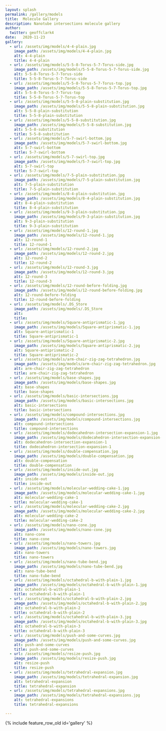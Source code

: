 ```yaml
---
layout: splash
permalink: /gallery/models
title:  Molecule Gallery
description: Nanotube intersections molecule gallery
author:
  twitter: geoffclark4
date:   2020-11-23
gallery:
  - url: /assets/img/models/4-4-plain.jpg
    image_path: /assets/img/models/4-4-plain.jpg
    alt: 4-4-plain
    title: 4-4-plain
  - url: /assets/img/models/5-5-8-Torus-5-7-Torus-side.jpg
    image_path: /assets/img/models/5-5-8-Torus-5-7-Torus-side.jpg
    alt: 5-5-8-Torus-5-7-Torus-side
    title: 5-5-8-Torus-5-7-Torus-side
  - url: /assets/img/models/5-5-8-Torus-5-7-Torus-top.jpg
    image_path: /assets/img/models/5-5-8-Torus-5-7-Torus-top.jpg
    alt: 5-5-8-Torus-5-7-Torus-top
    title: 5-5-8-Torus-5-7-Torus-top
  - url: /assets/img/models/5-5-8-plain-substitution.jpg
    image_path: /assets/img/models/5-5-8-plain-substitution.jpg
    alt: 5-5-8-plain-substitution
    title: 5-5-8-plain-substitution
  - url: /assets/img/models/5-5-8-substitution.jpg
    image_path: /assets/img/models/5-5-8-substitution.jpg
    alt: 5-5-8-substitution
    title: 5-5-8-substitution
  - url: /assets/img/models/5-7-swirl-bottom.jpg
    image_path: /assets/img/models/5-7-swirl-bottom.jpg
    alt: 5-7-swirl-bottom
    title: 5-7-swirl-bottom
  - url: /assets/img/models/5-7-swirl-top.jpg
    image_path: /assets/img/models/5-7-swirl-top.jpg
    alt: 5-7-swirl-top
    title: 5-7-swirl-top
  - url: /assets/img/models/7-5-plain-substitution.jpg
    image_path: /assets/img/models/7-5-plain-substitution.jpg
    alt: 7-5-plain-substitution
    title: 7-5-plain-substitution
  - url: /assets/img/models/8-4-plain-substitution.jpg
    image_path: /assets/img/models/8-4-plain-substitution.jpg
    alt: 8-4-plain-substitution
    title: 8-4-plain-substitution
  - url: /assets/img/models/9-3-plain-substitution.jpg
    image_path: /assets/img/models/9-3-plain-substitution.jpg
    alt: 9-3-plain-substitution
    title: 9-3-plain-substitution
  - url: /assets/img/models/12-round-1.jpg
    image_path: /assets/img/models/12-round-1.jpg
    alt: 12-round-1
    title: 12-round-1
  - url: /assets/img/models/12-round-2.jpg
    image_path: /assets/img/models/12-round-2.jpg
    alt: 12-round-2
    title: 12-round-2
  - url: /assets/img/models/12-round-3.jpg
    image_path: /assets/img/models/12-round-3.jpg
    alt: 12-round-3
    title: 12-round-3
  - url: /assets/img/models/12-round-before-folding.jpg
    image_path: /assets/img/models/12-round-before-folding.jpg
    alt: 12-round-before-folding
    title: 12-round-before-folding
  - url: /assets/img/models/.DS_Store
    image_path: /assets/img/models/.DS_Store
    alt: 
    title: 
  - url: /assets/img/models/Square-antiprismatic-1.jpg
    image_path: /assets/img/models/Square-antiprismatic-1.jpg
    alt: Square-antiprismatic-1
    title: Square-antiprismatic-1
  - url: /assets/img/models/Square-antiprismatic-2.jpg
    image_path: /assets/img/models/Square-antiprismatic-2.jpg
    alt: Square-antiprismatic-2
    title: Square-antiprismatic-2
  - url: /assets/img/models/arm-chair-zig-zag-tetrahedron.jpg
    image_path: /assets/img/models/arm-chair-zig-zag-tetrahedron.jpg
    alt: arm-chair-zig-zag-tetrahedron
    title: arm-chair-zig-zag-tetrahedron
  - url: /assets/img/models/base-shapes.jpg
    image_path: /assets/img/models/base-shapes.jpg
    alt: base-shapes
    title: base-shapes
  - url: /assets/img/models/basic-intersections.jpg
    image_path: /assets/img/models/basic-intersections.jpg
    alt: basic-intersections
    title: basic-intersections
  - url: /assets/img/models/compound-intersections.jpg
    image_path: /assets/img/models/compound-intersections.jpg
    alt: compound-intersections
    title: compound-intersections
  - url: /assets/img/models/dodecahedron-intersection-expansion-1.jpg
    image_path: /assets/img/models/dodecahedron-intersection-expansion-1.jpg
    alt: dodecahedron-intersection-expansion-1
    title: dodecahedron-intersection-expansion-1
  - url: /assets/img/models/double-compensation.jpg
    image_path: /assets/img/models/double-compensation.jpg
    alt: double-compensation
    title: double-compensation
  - url: /assets/img/models/inside-out.jpg
    image_path: /assets/img/models/inside-out.jpg
    alt: inside-out
    title: inside-out
  - url: /assets/img/models/molecular-wedding-cake-1.jpg
    image_path: /assets/img/models/molecular-wedding-cake-1.jpg
    alt: molecular-wedding-cake-1
    title: molecular-wedding-cake-1
  - url: /assets/img/models/molecular-wedding-cake-2.jpg
    image_path: /assets/img/models/molecular-wedding-cake-2.jpg
    alt: molecular-wedding-cake-2
    title: molecular-wedding-cake-2
  - url: /assets/img/models/nano-cone.jpg
    image_path: /assets/img/models/nano-cone.jpg
    alt: nano-cone
    title: nano-cone
  - url: /assets/img/models/nano-towers.jpg
    image_path: /assets/img/models/nano-towers.jpg
    alt: nano-towers
    title: nano-towers
  - url: /assets/img/models/nano-tube-bend.jpg
    image_path: /assets/img/models/nano-tube-bend.jpg
    alt: nano-tube-bend
    title: nano-tube-bend
  - url: /assets/img/models/octahedral-b-with-plain-1.jpg
    image_path: /assets/img/models/octahedral-b-with-plain-1.jpg
    alt: octahedral-b-with-plain-1
    title: octahedral-b-with-plain-1
  - url: /assets/img/models/octahedral-b-with-plain-2.jpg
    image_path: /assets/img/models/octahedral-b-with-plain-2.jpg
    alt: octahedral-b-with-plain-2
    title: octahedral-b-with-plain-2
  - url: /assets/img/models/octahedral-b-with-plain-3.jpg
    image_path: /assets/img/models/octahedral-b-with-plain-3.jpg
    alt: octahedral-b-with-plain-3
    title: octahedral-b-with-plain-3
  - url: /assets/img/models/push-and-some-curves.jpg
    image_path: /assets/img/models/push-and-some-curves.jpg
    alt: push-and-some-curves
    title: push-and-some-curves
  - url: /assets/img/models/resize-push.jpg
    image_path: /assets/img/models/resize-push.jpg
    alt: resize-push
    title: resize-push
  - url: /assets/img/models/tetrahedral-expansion.jpg
    image_path: /assets/img/models/tetrahedral-expansion.jpg
    alt: tetrahedral-expansion
    title: tetrahedral-expansion
  - url: /assets/img/models/tetrahedral-expansions.jpg
    image_path: /assets/img/models/tetrahedral-expansions.jpg
    alt: tetrahedral-expansions
    title: tetrahedral-expansions

---
```


{% include feature_row_old id='gallery' %}
